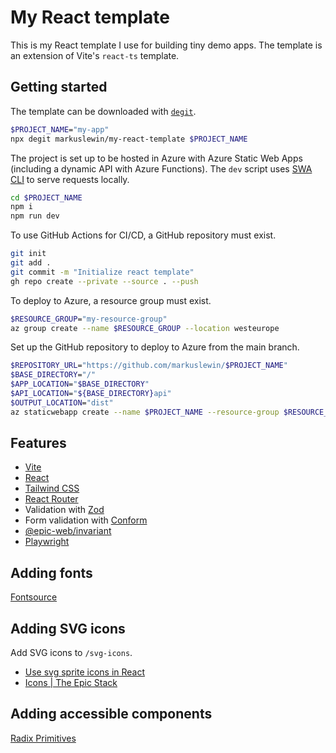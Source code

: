 # My React template

This is my React template I use for building tiny demo apps. The template is an extension of Vite's `react-ts` template.

## Getting started

The template can be downloaded with [`degit`](https://github.com/Rich-Harris/degit).

```bash
$PROJECT_NAME="my-app"
npx degit markuslewin/my-react-template $PROJECT_NAME
```

The project is set up to be hosted in Azure with Azure Static Web Apps (including a dynamic API with Azure Functions). The `dev` script uses [SWA CLI](https://azure.github.io/static-web-apps-cli/) to serve requests locally.

```bash
cd $PROJECT_NAME
npm i
npm run dev
```

To use GitHub Actions for CI/CD, a GitHub repository must exist.

```bash
git init
git add .
git commit -m "Initialize react template"
gh repo create --private --source . --push
```

To deploy to Azure, a resource group must exist.

```bash
$RESOURCE_GROUP="my-resource-group"
az group create --name $RESOURCE_GROUP --location westeurope
```

Set up the GitHub repository to deploy to Azure from the main branch.

```bash
$REPOSITORY_URL="https://github.com/markuslewin/$PROJECT_NAME"
$BASE_DIRECTORY="/"
$APP_LOCATION="$BASE_DIRECTORY"
$API_LOCATION="${BASE_DIRECTORY}api"
$OUTPUT_LOCATION="dist"
az staticwebapp create --name $PROJECT_NAME --resource-group $RESOURCE_GROUP --location westeurope --sku Free --source $REPOSITORY_URL --branch main --app-location $APP_LOCATION --api-location $API_LOCATION --output-location $OUTPUT_LOCATION --login-with-github
```

## Features

- [Vite](https://vitejs.dev/)
- [React](https://react.dev/)
- [Tailwind CSS](https://tailwindcss.com/)
- [React Router](https://reactrouter.com/en/main)
- Validation with [Zod](https://zod.dev/)
- Form validation with [Conform](https://conform.guide/)
- [@epic-web/invariant](https://github.com/epicweb-dev/invariant)
- [Playwright](https://playwright.dev/)

## Adding fonts

[Fontsource](https://fontsource.org/)

## Adding SVG icons

Add SVG icons to `/svg-icons`.

- [Use svg sprite icons in React](https://www.jacobparis.com/content/svg-icons)
- [Icons | The Epic Stack](https://github.com/epicweb-dev/epic-stack/blob/main/docs/icons.md)

## Adding accessible components

[Radix Primitives](https://www.radix-ui.com/primitives/docs/overview/introduction)
